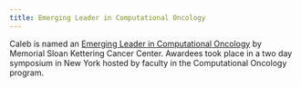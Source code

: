 ```yaml
---
title: Emerging Leader in Computational Oncology
---
```


Caleb is named an [Emerging Leader in Computational Oncology](https://componcmsk.org/event/computational-oncology-emerging-leaders-2023/)
by Memorial Sloan Kettering Cancer Center. Awardees took place in a two day symposium 
in New York hosted by faculty in the Computational Oncology program. 